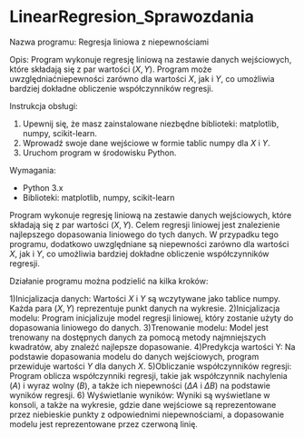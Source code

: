 # LinearRegresion_Sprawozdania
Nazwa programu: Regresja liniowa z niepewnościami

Opis:
Program wykonuje regresję liniową na zestawie danych wejściowych, które składają się z par wartości $(X, Y)$. Program może uwzględniaćniepewności zarówno dla wartości $X$, jak i $Y$, co umożliwia bardziej dokładne obliczenie współczynników regresji.

Instrukcja obsługi:
1. Upewnij się, że masz zainstalowane niezbędne biblioteki: matplotlib, numpy, scikit-learn.
2. Wprowadź swoje dane wejściowe w formie tablic numpy dla $X$ i $Y$.
3. Uruchom program w środowisku Python.

Wymagania:
- Python 3.x
- Biblioteki: matplotlib, numpy, scikit-learn

Program wykonuje regresję liniową na zestawie danych wejściowych, które składają się z par wartości $(X, Y)$. Celem regresji liniowej jest znalezienie najlepszego dopasowania liniowego do tych danych. W przypadku tego programu, dodatkowo uwzględniane są niepewności zarówno dla wartości $X$, jak i $Y$, co umożliwia bardziej dokładne obliczenie współczynników regresji.

Działanie programu można podzielić na kilka kroków:

1)Inicjalizacja danych: Wartości $X$ i $Y$ są wczytywane jako tablice numpy. Każda para $(X, Y)$ reprezentuje punkt danych na wykresie.
2)Inicjalizacja modelu: Program inicjalizuje model regresji liniowej, który zostanie użyty do dopasowania liniowego do danych.
3)Trenowanie modelu: Model jest trenowany na dostępnych danych za pomocą metody najmniejszych kwadratów, aby znaleźć najlepsze dopasowanie.
4)Predykcja wartości Y: Na podstawie dopasowania modelu do danych wejściowych, program przewiduje wartości $Y$ dla danych $X$.
5)Obliczanie współczynników regresji: Program oblicza współczynniki regresji, takie jak współczynnik nachylenia ($A$) i wyraz wolny ($B$), a także ich niepewności ($\Delta A$ i $\Delta B$) na podstawie wyników regresji.
6) Wyświetlanie wyników: Wyniki są wyświetlane w konsoli, a także na wykresie, gdzie dane wejściowe są reprezentowane przez niebieskie punkty z odpowiednimi niepewnościami, a dopasowanie modelu jest reprezentowane przez czerwoną linię.
